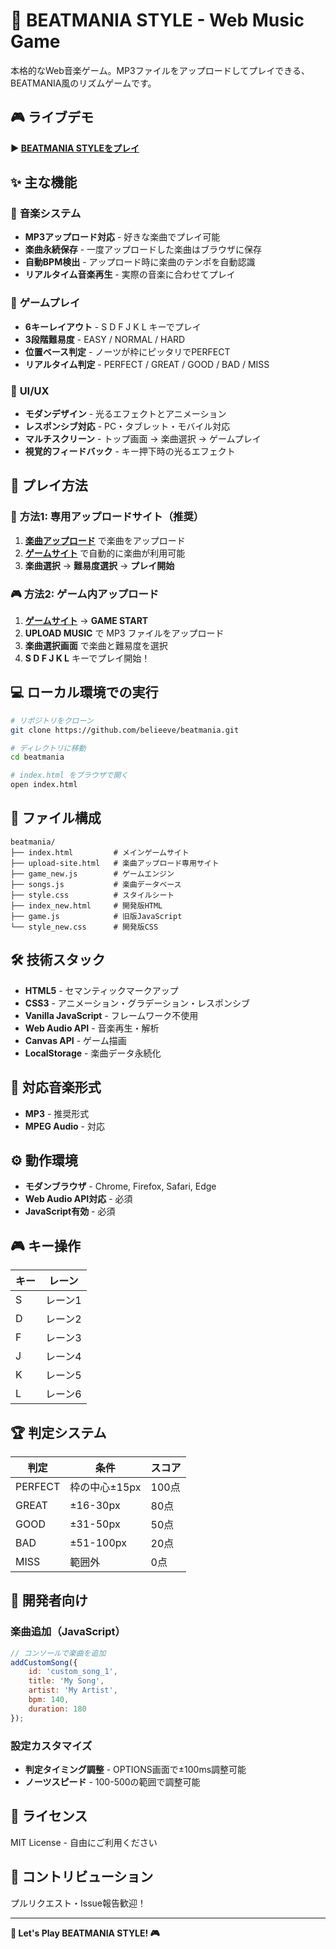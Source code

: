 # 🎵 BEATMANIA STYLE - Web Music Game

本格的なWeb音楽ゲーム。MP3ファイルをアップロードしてプレイできる、BEATMANIA風のリズムゲームです。

## 🎮 **ライブデモ**

**▶️ [BEATMANIA STYLEをプレイ](https://belieeve.github.io/beatmania/)**

## ✨ **主な機能**

### 🎵 **音楽システム**
- **MP3アップロード対応** - 好きな楽曲でプレイ可能
- **楽曲永続保存** - 一度アップロードした楽曲はブラウザに保存
- **自動BPM検出** - アップロード時に楽曲のテンポを自動認識
- **リアルタイム音楽再生** - 実際の音楽に合わせてプレイ

### 🎯 **ゲームプレイ**
- **6キーレイアウト** - S D F J K L キーでプレイ
- **3段階難易度** - EASY / NORMAL / HARD
- **位置ベース判定** - ノーツが枠にピッタリでPERFECT
- **リアルタイム判定** - PERFECT / GREAT / GOOD / BAD / MISS

### 🎨 **UI/UX**
- **モダンデザイン** - 光るエフェクトとアニメーション
- **レスポンシブ対応** - PC・タブレット・モバイル対応
- **マルチスクリーン** - トップ画面 → 楽曲選択 → ゲームプレイ
- **視覚的フィードバック** - キー押下時の光るエフェクト

## 🚀 **プレイ方法**

### 🎵 **方法1: 専用アップロードサイト（推奨）**
1. **[楽曲アップロード](https://belieeve.github.io/beatmania/upload-site.html)** で楽曲をアップロード
2. **[ゲームサイト](https://belieeve.github.io/beatmania/)** で自動的に楽曲が利用可能
3. **楽曲選択** → **難易度選択** → **プレイ開始**

### 🎮 **方法2: ゲーム内アップロード**
1. **[ゲームサイト](https://belieeve.github.io/beatmania/)** → **GAME START**
2. **UPLOAD MUSIC** で MP3 ファイルをアップロード  
3. **楽曲選択画面** で楽曲と難易度を選択
4. **S D F J K L** キーでプレイ開始！

## 💻 **ローカル環境での実行**

```bash
# リポジトリをクローン
git clone https://github.com/belieeve/beatmania.git

# ディレクトリに移動
cd beatmania

# index.html をブラウザで開く
open index.html
```

## 📁 **ファイル構成**

```
beatmania/
├── index.html         # メインゲームサイト
├── upload-site.html   # 楽曲アップロード専用サイト
├── game_new.js        # ゲームエンジン
├── songs.js           # 楽曲データベース
├── style.css          # スタイルシート
├── index_new.html     # 開発版HTML
├── game.js            # 旧版JavaScript
└── style_new.css      # 開発版CSS
```

## 🛠️ **技術スタック**

- **HTML5** - セマンティックマークアップ
- **CSS3** - アニメーション・グラデーション・レスポンシブ
- **Vanilla JavaScript** - フレームワーク不使用
- **Web Audio API** - 音楽再生・解析
- **Canvas API** - ゲーム描画
- **LocalStorage** - 楽曲データ永続化

## 🎵 **対応音楽形式**

- **MP3** - 推奨形式
- **MPEG Audio** - 対応

## ⚙️ **動作環境**

- **モダンブラウザ** - Chrome, Firefox, Safari, Edge
- **Web Audio API対応** - 必須
- **JavaScript有効** - 必須

## 🎮 **キー操作**

| キー | レーン |
|------|--------|
| S    | レーン1 |
| D    | レーン2 |
| F    | レーン3 |
| J    | レーン4 |
| K    | レーン5 |
| L    | レーン6 |

## 🏆 **判定システム**

| 判定 | 条件 | スコア |
|------|------|--------|
| PERFECT | 枠の中心±15px | 100点 |
| GREAT | ±16-30px | 80点 |
| GOOD | ±31-50px | 50点 |
| BAD | ±51-100px | 20点 |
| MISS | 範囲外 | 0点 |

## 🔧 **開発者向け**

### 楽曲追加（JavaScript）
```javascript
// コンソールで楽曲を追加
addCustomSong({
    id: 'custom_song_1',
    title: 'My Song',
    artist: 'My Artist',
    bpm: 140,
    duration: 180
});
```

### 設定カスタマイズ
- **判定タイミング調整** - OPTIONS画面で±100ms調整可能
- **ノーツスピード** - 100-500の範囲で調整可能

## 📜 **ライセンス**

MIT License - 自由にご利用ください

## 🤝 **コントリビューション**

プルリクエスト・Issue報告歓迎！

---

**🎵 Let's Play BEATMANIA STYLE! 🎮**
